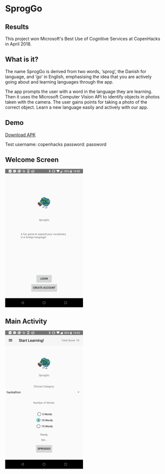 # SprogGo

## Results

This project won Microsoft's Best Use of Cognitive Services at CopenHacks in April 2018.

## What is it?

The name SprogGo is derived from two words, ‘sprog’, the Danish for language, and ‘go’ in English, emphasising the idea that you are actively going about and learning languages through the app.

The app prompts the user with a word in the language they are learning. Then it uses the Microsoft Computer Vision API to identify objects in photos taken with the camera. The user gains points for taking a photo of the correct object.
Learn a new language easily and actively with our app.

## Demo

[Download APK](https://github.com/alexander7161/SprogGo/releases)

Test username: copenhacks
password: password

## Welcome Screen
<img src="https://github.com/alexander7161/SprogGo/blob/master/Screenshots/welcomeScreen.png" width="50%"></img>
## Main Activity
<img src="https://github.com/alexander7161/SprogGo/blob/master/Screenshots/MainActivity.png" width="50%"></img>


